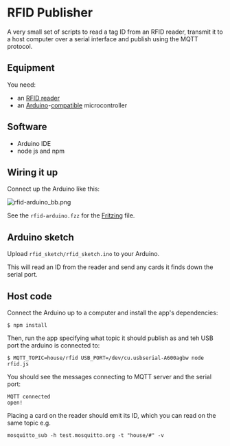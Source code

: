 # RFID Publisher

A very small set of scripts to read a tag ID from an RFID reader, transmit it to a host computer over a serial interface and publish using the MQTT protocol.

## Equipment

You need:

- an [RFID reader](http://www.coolcomponents.co.uk/catalog/rfid-readerwriter-1356mhz-p-504.html)
- an [Arduino](http://www.arduino.cc/)-[compatible](http://shrimping.it/blog/) microcontroller

## Software

- Arduino IDE
- node js and npm

## Wiring it up

Connect up the Arduino like this:

![rfid-arduino_bb.png]()

See the `rfid-arduino.fzz` for the [Fritzing](http://fritzing.org/) file.

## Arduino sketch

Upload `rfid_sketch/rfid_sketch.ino` to your Arduino.

This will read an ID from the reader and send any cards it finds down the serial port.

## Host code

Connect the Arduino up to a computer and install the app's dependencies:

    $ npm install

Then, run the app specifying what topic it should publish as and teh USB port the arduino is connected to:

    $ MQTT_TOPIC=house/rfid USB_PORT=/dev/cu.usbserial-A600agbw node rfid.js

You should see the messages connecting to MQTT server and the serial port:

    MQTT connected
    open!

Placing a card on the reader should emit its ID, which you can read on the same topic e.g.

    mosquitto_sub -h test.mosquitto.org -t "house/#" -v

